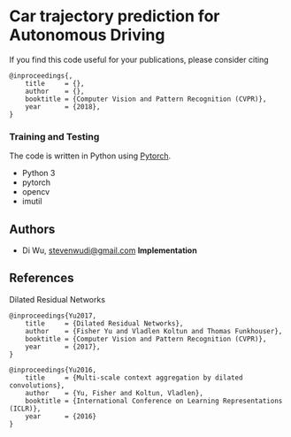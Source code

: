 # Car trajectory prediction for Autonomous Driving

If you find this code useful for your publications, please consider citing

```
@inproceedings{,
    title     = {},
    author    = {},
    booktitle = {Computer Vision and Pattern Recognition (CVPR)},
    year      = {2018},
}

```

### Training and Testing

The code is written in Python using [Pytorch](https://github.com/pytorch/pytorch).
* Python 3
* pytorch
* opencv
* imutil


## Authors

- Di Wu, stevenwudi@gmail.com
**Implementation**


## References

Dilated Residual Networks
```
@inproceedings{Yu2017,
    title     = {Dilated Residual Networks},
    author    = {Fisher Yu and Vladlen Koltun and Thomas Funkhouser},
    booktitle = {Computer Vision and Pattern Recognition (CVPR)},
    year      = {2017},
}

@inproceedings{Yu2016,
    title     = {Multi-scale context aggregation by dilated convolutions},
    author    = {Yu, Fisher and Koltun, Vladlen},
    booktitle = {International Conference on Learning Representations (ICLR)},
    year      = {2016}
}
```